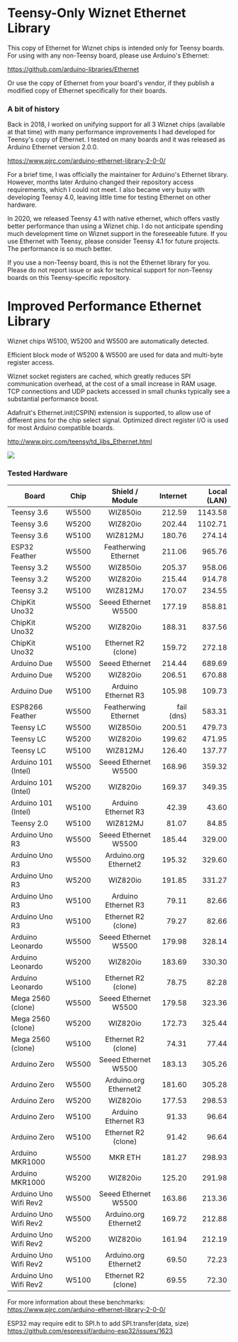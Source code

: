 # Teensy-Only Wiznet Ethernet Library

This copy of Ethernet for Wiznet chips is intended only for Teensy boards.
For using with any non-Teensy board, please use Arduino's Ethernet:

https://github.com/arduino-libraries/Ethernet

Or use the copy of Ethernet from your board's vendor, if they publish a
modified copy of Ethernet specifically for their boards.

### A bit of history

Back in 2018, I worked on unifying support for all 3 Wiznet chips
(available at that time) with many performance improvements I had
developed for Teensy's copy of Ethernet.  I tested on many
boards and it was released as Arduino Ethernet version 2.0.0.

https://www.pjrc.com/arduino-ethernet-library-2-0-0/

For a brief time, I was officially the maintainer for Arduino's
Ethernet library.  However, months later Arduino changed their
repository access requirements, which I could not meet.  I also
became very busy with developing Teensy 4.0, leaving little time
for testing Ethernet on other hardware.

In 2020, we released Teensy 4.1 with native ethernet, which offers
vastly better performance than using a Wiznet chip.  I do not
anticipate spending much development time on Wiznet support in the
foreseeable future.  If you use Ethernet with Teensy, please consider
Teensy 4.1 for future projects.  The performance is so much better.

If you use a non-Teensy board, this is not the Ethernet library for you.
Please do not report issue or ask for technical support for non-Teensy
boards on this Teensy-specific repository.


# Improved Performance Ethernet Library

Wiznet chips W5100, W5200 and W5500 are automatically detected.

Efficient block mode of W5200 & W5500 are used for data and multi-byte register access.

Wiznet socket registers are cached, which greatly reduces SPI communication overhead, at the cost of a small increase in RAM usage.  TCP connections and UDP packets accessed in small chunks typically see a substantial performance boost.

Adafruit's Ethernet.init(CSPIN) extension is supported, to allow use of different pins for the chip select signal.  Optimized direct register I/O is used for most Arduino compatible boards.

http://www.pjrc.com/teensy/td_libs_Ethernet.html

![](http://www.pjrc.com/store/wiz820_assem5.jpg)

### Tested Hardware


| Board			| Chip	| Shield / Module	| Internet	| Local (LAN)	|
| ---------------------	| :---: | :-------------------: | ------------: | ------------: |
| Teensy 3.6		| W5500	| WIZ850io		| 212.59	| 1143.58	|
| Teensy 3.6		| W5200	| WIZ820io		| 202.44	| 1102.71	|
| Teensy 3.6		| W5100	| WIZ812MJ		| 180.76	| 274.14	|
| ESP32 Feather		| W5500 | Featherwing Ethernet	| 211.06	| 965.76	|
| Teensy 3.2		| W5500	| WIZ850io		| 205.37	| 958.06	|
| Teensy 3.2		| W5200	| WIZ820io		| 215.44	| 914.78	|
| Teensy 3.2		| W5100	| WIZ812MJ		| 170.07	| 234.55	|
| ChipKit Uno32		| W5500 | Seeed Ethernet W5500	| 177.19	| 858.81	|
| ChipKit Uno32		| W5200 | WIZ820io		| 188.31	| 837.56	|
| ChipKit Uno32		| W5100 | Ethernet R2 (clone)	| 159.72	| 272.18	|
| Arduino Due		| W5500 | Seeed Ethernet	| 214.44	| 689.69	|
| Arduino Due		| W5200 | WIZ820io		| 206.51	| 670.88	|
| Arduino Due		| W5100 | Arduino Ethernet R3	| 105.98	| 109.73	|
| ESP8266 Feather	| W5500 | Featherwing Ethernet	| fail (dns)	| 583.31	|
| Teensy LC		| W5500	| WIZ850io		| 200.51	| 479.73	|
| Teensy LC		| W5200	| WIZ820io		| 199.62	| 471.95	|
| Teensy LC		| W5100	| WIZ812MJ		| 126.40	| 137.77	|
| Arduino 101 (Intel)	| W5500 | Seeed Ethernet W5500	| 168.96	| 359.32	|
| Arduino 101 (Intel)	| W5200 | WIZ820io		| 169.37	| 349.35	|
| Arduino 101 (Intel)	| W5100 | Arduino Ethernet R3	| 42.39		| 43.60		|
| Teensy 2.0		| W5100	| WIZ812MJ		| 81.07		| 84.85		|
| Arduino Uno R3	| W5500 | Seeed Ethernet W5500	| 185.44	| 329.00	|
| Arduino Uno R3	| W5500 | Arduino.org Ethernet2	| 195.32	| 329.60	|
| Arduino Uno R3	| W5200 | WIZ820io		| 191.85	| 331.27	|
| Arduino Uno R3	| W5100 | Arduino Ethernet R3	| 79.11		| 82.66		|
| Arduino Uno R3	| W5100 | Ethernet R2 (clone)	| 79.27		| 82.66		|
| Arduino Leonardo	| W5500 | Seeed Ethernet W5500	| 179.98	| 328.14	|
| Arduino Leonardo	| W5200 | WIZ820io		| 183.69	| 330.30	|
| Arduino Leonardo	| W5100 | Ethernet R2 (clone)	| 78.75		| 82.28		|
| Mega 2560 (clone)	| W5500 | Seeed Ethernet W5500	| 179.58	| 323.36	|
| Mega 2560 (clone)	| W5200 | WIZ820io		| 172.73	| 325.44	|
| Mega 2560 (clone)	| W5100 | Ethernet R2 (clone)	| 74.31	 	| 77.44		|
| Arduino Zero		| W5500 | Seeed Ethernet W5500	| 183.13	| 305.26	|
| Arduino Zero		| W5500 | Arduino.org Ethernet2	| 181.60	| 305.28	|
| Arduino Zero		| W5200 | WIZ820io		| 177.53	| 298.53	|
| Arduino Zero		| W5100 | Arduino Ethernet R3	| 91.33		| 96.64		|
| Arduino Zero		| W5100 | Ethernet R2 (clone)	| 91.42		| 96.64		|
| Arduino MKR1000	| W5500	| MKR ETH		| 181.27	| 298.93	|
| Arduino MKR1000	| W5200	| WIZ820io		| 125.20	| 291.98	|
| Arduino Uno Wifi Rev2	| W5500	| Seeed Ethernet W5500	| 163.86	| 213.36	|
| Arduino Uno Wifi Rev2	| W5500	| Arduino.org Ethernet2	| 169.72	| 212.88	|
| Arduino Uno Wifi Rev2	| W5200	| WIZ820io		| 161.94	| 212.19	|
| Arduino Uno Wifi Rev2	| W5100	| Arduino.org Ethernet2	| 69.50		| 72.23		|
| Arduino Uno Wifi Rev2	| W5100	| Ethernet R2 (clone)	| 69.55		| 72.30		|

For more information about these benchmarks:
https://www.pjrc.com/arduino-ethernet-library-2-0-0/

ESP32 may require edit to SPI.h to add SPI.transfer(data, size)
https://github.com/espressif/arduino-esp32/issues/1623
